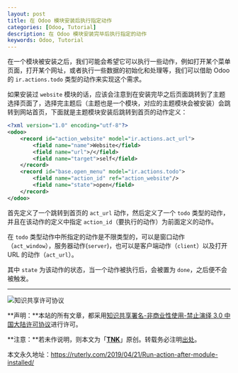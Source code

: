 ```yaml
---
layout: post
title: 在 Odoo 模块安装后执行指定动作
categories: [Odoo, Tutorial]
description: 在 Odoo 模块安装完毕后执行指定的动作
keywords: Odoo, Tutorial
---
```


在一个模块被安装之后，我们可能会希望它可以执行一些动作，例如打开某个菜单页面，打开某个网址，或者执行一些数据的初始化和处理等，我们可以借助 Odoo 的 `ir.actions.todo` 类型的动作来实现这个需求。

如果安装过 `website` 模块的话，应该会注意到在安装完毕之后页面跳转到了主题选择页面了，选择完主题后（主题也是一个模块，对应的主题模块会被安装）会跳转到网站首页，下面就是主题模块安装后跳转到首页的动作定义：

```xml
<?xml version="1.0" encoding="utf-8"?>
<odoo>
    <record id="action_website" model="ir.actions.act_url">
        <field name="name">Website</field>
        <field name="url">/</field>
        <field name="target">self</field>
    </record>
    <record id="base.open_menu" model="ir.actions.todo">
        <field name="action_id" ref="action_website"/>
        <field name="state">open</field>
    </record>
</odoo>
```

首先定义了一个跳转到首页的 `act_url` 动作，然后定义了一个 `todo` 类型的动作，并且在该动作的定义中指定 `action_id`（要执行的动作）为前面定义的动作。

在 `todo` 类型动作中所指定的动作是不限类型的，可以是窗口动作（`act_window`），服务器动作(`server`)，也可以是客户端动作（`client`）以及打开 URL 的动作（`act_url`）。

其中 `state` 为该动作的状态，当一个动作被执行后，会被置为 `done`，之后便不会被触发。

---

![知识共享许可协议](https://i.creativecommons.org/l/by-nc-nd/3.0/cn/88x31.png)

**声明：**本站的所有文章，都采用[知识共享署名-非商业性使用-禁止演绎 3.0 中国大陆许可协议](http://creativecommons.org/licenses/by-nc-nd/3.0/cn/)进行许可。

**注意：**若未作说明，则本文为「[**TNK**](https://ruterly.com/)」原创。转载务必注明[出处](https://ruterly.com/2019/04/21/Run-action-after-module-installed/)。

本文永久地址：https://ruterly.com/2019/04/21/Run-action-after-module-installed/
